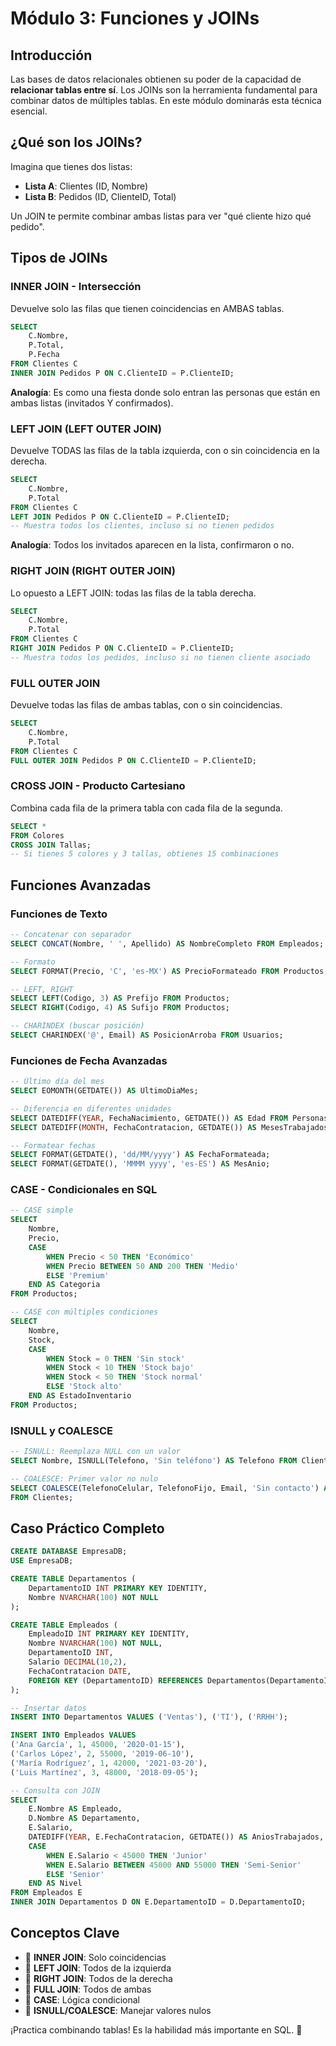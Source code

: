 # Módulo 3: Funciones y JOINs

## Introducción

Las bases de datos relacionales obtienen su poder de la capacidad de **relacionar tablas entre sí**. Los JOINs son la herramienta fundamental para combinar datos de múltiples tablas. En este módulo dominarás esta técnica esencial.

## ¿Qué son los JOINs?

Imagina que tienes dos listas:
- **Lista A**: Clientes (ID, Nombre)
- **Lista B**: Pedidos (ID, ClienteID, Total)

Un JOIN te permite combinar ambas listas para ver "qué cliente hizo qué pedido".

## Tipos de JOINs

### INNER JOIN - Intersección

Devuelve solo las filas que tienen coincidencias en AMBAS tablas.

```sql
SELECT 
    C.Nombre,
    P.Total,
    P.Fecha
FROM Clientes C
INNER JOIN Pedidos P ON C.ClienteID = P.ClienteID;
```

**Analogía**: Es como una fiesta donde solo entran las personas que están en ambas listas (invitados Y confirmados).

### LEFT JOIN (LEFT OUTER JOIN)

Devuelve TODAS las filas de la tabla izquierda, con o sin coincidencia en la derecha.

```sql
SELECT 
    C.Nombre,
    P.Total
FROM Clientes C
LEFT JOIN Pedidos P ON C.ClienteID = P.ClienteID;
-- Muestra todos los clientes, incluso si no tienen pedidos
```

**Analogía**: Todos los invitados aparecen en la lista, confirmaron o no.

### RIGHT JOIN (RIGHT OUTER JOIN)

Lo opuesto a LEFT JOIN: todas las filas de la tabla derecha.

```sql
SELECT 
    C.Nombre,
    P.Total
FROM Clientes C
RIGHT JOIN Pedidos P ON C.ClienteID = P.ClienteID;
-- Muestra todos los pedidos, incluso si no tienen cliente asociado
```

### FULL OUTER JOIN

Devuelve todas las filas de ambas tablas, con o sin coincidencias.

```sql
SELECT 
    C.Nombre,
    P.Total
FROM Clientes C
FULL OUTER JOIN Pedidos P ON C.ClienteID = P.ClienteID;
```

### CROSS JOIN - Producto Cartesiano

Combina cada fila de la primera tabla con cada fila de la segunda.

```sql
SELECT * 
FROM Colores
CROSS JOIN Tallas;
-- Si tienes 5 colores y 3 tallas, obtienes 15 combinaciones
```

## Funciones Avanzadas

### Funciones de Texto

```sql
-- Concatenar con separador
SELECT CONCAT(Nombre, ' ', Apellido) AS NombreCompleto FROM Empleados;

-- Formato
SELECT FORMAT(Precio, 'C', 'es-MX') AS PrecioFormateado FROM Productos;

-- LEFT, RIGHT
SELECT LEFT(Codigo, 3) AS Prefijo FROM Productos;
SELECT RIGHT(Codigo, 4) AS Sufijo FROM Productos;

-- CHARINDEX (buscar posición)
SELECT CHARINDEX('@', Email) AS PosicionArroba FROM Usuarios;
```

### Funciones de Fecha Avanzadas

```sql
-- Último día del mes
SELECT EOMONTH(GETDATE()) AS UltimoDiaMes;

-- Diferencia en diferentes unidades
SELECT DATEDIFF(YEAR, FechaNacimiento, GETDATE()) AS Edad FROM Personas;
SELECT DATEDIFF(MONTH, FechaContratacion, GETDATE()) AS MesesTrabajados FROM Empleados;

-- Formatear fechas
SELECT FORMAT(GETDATE(), 'dd/MM/yyyy') AS FechaFormateada;
SELECT FORMAT(GETDATE(), 'MMMM yyyy', 'es-ES') AS MesAnio;
```

### CASE - Condicionales en SQL

```sql
-- CASE simple
SELECT 
    Nombre,
    Precio,
    CASE 
        WHEN Precio < 50 THEN 'Económico'
        WHEN Precio BETWEEN 50 AND 200 THEN 'Medio'
        ELSE 'Premium'
    END AS Categoria
FROM Productos;

-- CASE con múltiples condiciones
SELECT 
    Nombre,
    Stock,
    CASE 
        WHEN Stock = 0 THEN 'Sin stock'
        WHEN Stock < 10 THEN 'Stock bajo'
        WHEN Stock < 50 THEN 'Stock normal'
        ELSE 'Stock alto'
    END AS EstadoInventario
FROM Productos;
```

### ISNULL y COALESCE

```sql
-- ISNULL: Reemplaza NULL con un valor
SELECT Nombre, ISNULL(Telefono, 'Sin teléfono') AS Telefono FROM Clientes;

-- COALESCE: Primer valor no nulo
SELECT COALESCE(TelefonoCelular, TelefonoFijo, Email, 'Sin contacto') AS Contacto
FROM Clientes;
```

## Caso Práctico Completo

```sql
CREATE DATABASE EmpresaDB;
USE EmpresaDB;

CREATE TABLE Departamentos (
    DepartamentoID INT PRIMARY KEY IDENTITY,
    Nombre NVARCHAR(100) NOT NULL
);

CREATE TABLE Empleados (
    EmpleadoID INT PRIMARY KEY IDENTITY,
    Nombre NVARCHAR(100) NOT NULL,
    DepartamentoID INT,
    Salario DECIMAL(10,2),
    FechaContratacion DATE,
    FOREIGN KEY (DepartamentoID) REFERENCES Departamentos(DepartamentoID)
);

-- Insertar datos
INSERT INTO Departamentos VALUES ('Ventas'), ('TI'), ('RRHH');

INSERT INTO Empleados VALUES 
('Ana García', 1, 45000, '2020-01-15'),
('Carlos López', 2, 55000, '2019-06-10'),
('María Rodríguez', 1, 42000, '2021-03-20'),
('Luis Martínez', 3, 48000, '2018-09-05');

-- Consulta con JOIN
SELECT 
    E.Nombre AS Empleado,
    D.Nombre AS Departamento,
    E.Salario,
    DATEDIFF(YEAR, E.FechaContratacion, GETDATE()) AS AniosTrabajados,
    CASE 
        WHEN E.Salario < 45000 THEN 'Junior'
        WHEN E.Salario BETWEEN 45000 AND 55000 THEN 'Semi-Senior'
        ELSE 'Senior'
    END AS Nivel
FROM Empleados E
INNER JOIN Departamentos D ON E.DepartamentoID = D.DepartamentoID;
```

## Conceptos Clave

- 🔑 **INNER JOIN**: Solo coincidencias
- 🔑 **LEFT JOIN**: Todos de la izquierda
- 🔑 **RIGHT JOIN**: Todos de la derecha
- 🔑 **FULL JOIN**: Todos de ambas
- 🔑 **CASE**: Lógica condicional
- 🔑 **ISNULL/COALESCE**: Manejar valores nulos

¡Practica combinando tablas! Es la habilidad más importante en SQL. 🚀

